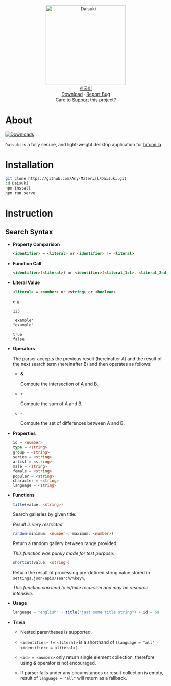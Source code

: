 <div align="center">
	<img width="250px" src="https://github.com/Any-Material/Daisuki/blob/master/docs/images/icon.png?raw=true" align="center" alt="Daisuki"/>
</div>
<div align="center">
	<a href="/docs/readme_kr.md">한국어</a>
</div>
<div align="center">
	<a href="https://github.com/Any-Material/Daisuki/releases">Download</a>
	·
	<a href="https://github.com/Any-Material/Daisuki/issues/new">Report Bug</a>
</div>
<div align="center">
	Care to <a href="/docs/donation.md">Support</a> this project?
</div>

# About

[![Downloads](https://img.shields.io/github/downloads/Any-Material/Aishite/total.svg)](https://github.com/Any-Material/Aishite/releases)

`Daisuki` is a fully secure, and light-weight desktop application for [hitomi.la](https://hitomi.la)  

# Installation

```bash
git clone https://github.com/Any-Material/Daisuki.git
cd Daisuki
npm install
npm run serve
```

# Instruction

## Search Syntax

- **Property Comparison**

	```html
	<identifier> = <literal> or <identifier> != <literal>
	```

- **Function Call**

	```html
	<identifier>(<literal>) or <identifier>(<literal_1st>, <literal_2nd>..., <literal_nth>)
	```

- **Literal Value**

	```html
	<literal> = <number> or <string> or <boolean>
	```
	
	e.g.

	```html
	123

	'example'
	"example"

	true
	false
	```

- **Operators**

	The parser accepts the previous result (hereinafter A) and the result of the next search term (hereinafter B) and then operates as follows:

	- **&**

		Compute the intersection of A and B.

	- **+**

		Compute the sum of A and B.

	- **-**

		Compute the set of differences between A and B.

- **Properties**

	```ts
	id = <number>
	type = <string>
	group = <string>
	series = <string>
	artist = <string>
	male = <string>
	female = <string>
	popular = <string>
	character = <string>
	language = <string>
	```

- **Functions**

	```ts
	title(value: <string>)
	```

	Search galleries by given title.

	*Result is very restricted.*

	```ts
	random(minimum: <number>, maximum: <number>)
	```

	Return a random gallery between range provided.

	*This function was purely made for test purpose.*

	```ts
	shortcut(value: <string>)
	```

	Return the result of processing pre-defined string value stored in `settings.json/apis/search/%key%`.

	*This function can lead to infinite recursion and may be resource intensive.*

- **Usage**

	```ts
	language = "english" + title("just some title string") + id = 69
	```

- **Trivia**

	+ Nested parentheses is supported.

	+ `<identifier> != <literal>` is a shorthand of `(language = "all" - <identifier> = <literal>)`.

	+ `<id> = <number>` only return single element collection, therefore using **&** operator is not encouraged.

	+ If parser fails under any circumstances or result collection is empty, result of `language = "all"` will return as a fallback.

